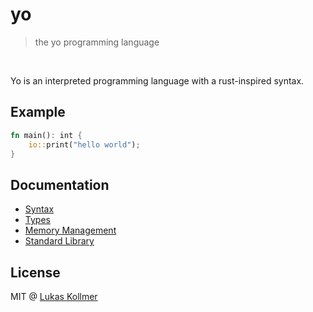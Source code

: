 # yo
> the yo programming language

<br>

Yo is an interpreted programming language with a rust-inspired syntax.

## Example

```rust
fn main(): int {
    io::print("hello world");
}
```

## Documentation
- [Syntax](syntax.md)
- [Types](types.md)
- [Memory Management](memory-management.md)
- [Standard Library](stdlib/)


## License
MIT @ [Lukas Kollmer](https://lukaskollmer.me)

